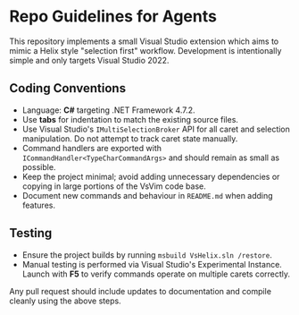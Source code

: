 # Repo Guidelines for Agents

This repository implements a small Visual Studio extension which aims to mimic
a Helix style "selection first" workflow.  Development is intentionally simple
and only targets Visual Studio 2022.

## Coding Conventions

- Language: **C#** targeting .NET Framework 4.7.2.
- Use **tabs** for indentation to match the existing source files.
- Use Visual Studio's `IMultiSelectionBroker` API for all caret and selection
  manipulation.  Do not attempt to track caret state manually.
- Command handlers are exported with `ICommandHandler<TypeCharCommandArgs>` and
  should remain as small as possible.
- Keep the project minimal; avoid adding unnecessary dependencies or copying in
  large portions of the VsVim code base.
- Document new commands and behaviour in `README.md` when adding features.

## Testing

- Ensure the project builds by running `msbuild VsHelix.sln /restore`.
- Manual testing is performed via Visual Studio's Experimental Instance.
  Launch with **F5** to verify commands operate on multiple carets correctly.

Any pull request should include updates to documentation and compile cleanly
using the above steps.
